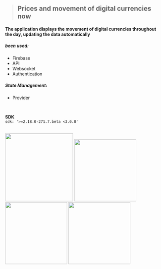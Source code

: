 

> ## Prices and movement of digital currencies now
#### The application displays the movement of digital currencies throughout the day, updating the data automatically
##### been used:
- Firebase
- API
- Websocket
- Authentication

##### State Management:
- Provider

<br/>

**SDK**
<br/>
`sdk: '>=2.18.0-271.7.beta <3.0.0'`

<br/>
<div>
<img src="https://github.com/Zonetto/Flutter-Coins/assets/100410170/c4b8cf54-eabb-4cc8-9089-0ab39f96b3ff" width="219"> 
<img src="https://user-images.githubusercontent.com/100410170/236028192-5cd83ec2-6451-4249-b3c2-67f054443ae5.jpeg" width="200"> 
<img src="https://user-images.githubusercontent.com/100410170/236028219-d4fddad3-f5de-4c93-a612-a3bfc0d76fb1.jpeg" width="200"> 
<img src="https://user-images.githubusercontent.com/100410170/236028248-5ada0f75-a758-4b24-9d8c-717879cc141b.jpeg" width="200"> 
</div>


